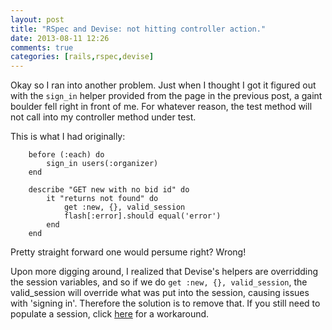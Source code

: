 ```yaml
---
layout: post
title: "RSpec and Devise: not hitting controller action."
date: 2013-08-11 12:26
comments: true
categories: [rails,rspec,devise]
---
```

Okay so I ran into another problem. Just when I thought I got it figured out with the ```sign_in``` helper provided from the page in the previous post, a gaint boulder fell right in front of me. For whatever reason, the test method will not call into my controller method under test.

This is what I had originally:

```
	before (:each) do
		sign_in users(:organizer)
	end

	describe "GET new with no bid id" do
		it "returns not found" do
			get :new, {}, valid_session
			flash[:error].should equal('error')
		end
	end
```

Pretty straight forward one would persume right? Wrong!

Upon more digging around, I realized that Devise's helpers are overridding the session variables, and so if we do ```get :new, {}, valid_session```, the valid_session will override what was put into the session, causing issues with 'signing in'. Therefore the solution is to remove that. If you still need to populate a session, click [here](http://stackoverflow.com/a/9658682/151899) for a workaround.

